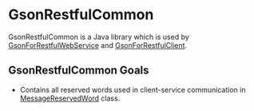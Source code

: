 # GsonRestfulCommon
GsonRestfulCommon is a Java library which is used by [GsonForRestfulWebService](https://github.com/alexescalonafernandez/GsonForRestful/tree/master/GsonForRestfulWebService/README.md) and [GsonForRestfulClient](https://github.com/alexescalonafernandez/GsonForRestful/tree/master/GsonForRestfulClient/README.md). 

## GsonRestfulCommon Goals
* Contains all reserved words used in client-service communication in [MessageReservedWord](https://github.com/alexescalonafernandez/GsonForRestful/tree/master/GsonRestfulCommon/src/rest/gson/common/MessageReservedWord.java) class.